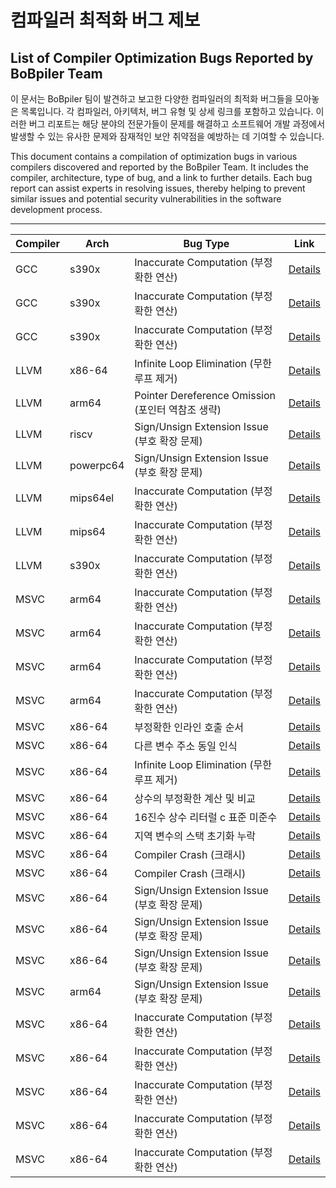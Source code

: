# 컴파일러 최적화 버그 제보
## List of Compiler Optimization Bugs Reported by BoBpiler Team

이 문서는 BoBpiler 팀이 발견하고 보고한 다양한 컴파일러의 최적화 버그들을 모아놓은 목록입니다. 각 컴파일러, 아키텍처, 버그 유형 및 상세 링크를 포함하고 있습니다. 이러한 버그 리포트는 해당 분야의 전문가들이 문제를 해결하고 소프트웨어 개발 과정에서 발생할 수 있는 유사한 문제와 잠재적인 보안 취약점을 예방하는 데 기여할 수 있습니다.

This document contains a compilation of optimization bugs in various compilers discovered and reported by the BoBpiler Team. It includes the compiler, architecture, type of bug, and a link to further details. Each bug report can assist experts in resolving issues, thereby helping to prevent similar issues and potential security vulnerabilities in the software development process.

---
| Compiler | Arch | Bug Type | Link |
| --- | --- | --------------------------- | ---- |
| GCC | s390x |     Inaccurate Computation (부정확한 연산)    | [Details](https://gcc.gnu.org/bugzilla/show_bug.cgi?id=112112) |
| GCC | s390x |     Inaccurate Computation (부정확한 연산)    | [Details](https://gcc.gnu.org/bugzilla/show_bug.cgi?id=112274) |
| GCC | s390x |     Inaccurate Computation (부정확한 연산)    | [Details](https://gcc.gnu.org/bugzilla/show_bug.cgi?id=112329) |
| LLVM | x86-64 |   Infinite Loop Elimination (무한 루프 제거)    | [Details](https://github.com/llvm/llvm-project/issues/66307) |
| LLVM | arm64 |    Pointer Dereference Omission (포인터 역참조 생략)   | [Details](https://github.com/llvm/llvm-project/issues/69294) |
| LLVM | riscv |    Sign/Unsign Extension Issue (부호 확장 문제)   | [Details](https://github.com/llvm/llvm-project/issues/68855) |
| LLVM | powerpc64 |    Sign/Unsign Extension Issue (부호 확장 문제)   | [Details](https://github.com/llvm/llvm-project/issues/71030) |
| LLVM | mips64el |     Inaccurate Computation (부정확한 연산)    | [Details](https://github.com/llvm/llvm-project/issues/69328) |
| LLVM | mips64 |   Inaccurate Computation (부정확한 연산)    | [Details](https://github.com/llvm/llvm-project/issues/70495) |
| LLVM | s390x |    Inaccurate Computation (부정확한 연산)    | [Details](https://github.com/llvm/llvm-project/issues/72018) |
| MSVC | arm64 |    Inaccurate Computation (부정확한 연산)    | [Details](https://developercommunity.visualstudio.com/t/C-ARM64-Optimization-Bug/10503910) |
| MSVC | arm64 |    Inaccurate Computation (부정확한 연산)    | [Details](https://developercommunity.visualstudio.com/t/Inconsistent-Outputs-in-ARM64-C-Progra/10505191) |
| MSVC | arm64 |    Inaccurate Computation (부정확한 연산)    | [Details](https://developercommunity.visualstudio.com/t/ARM64-MSVC-Compiler-Optimization-Leads-t/10508262) |
| MSVC | arm64 |    Inaccurate Computation (부정확한 연산)    | [Details](https://developercommunity.visualstudio.com/t/MSVC-ARM64-Compiler-Incorrectly-Optimize/10510611) |
| MSVC | x86-64 |   부정확한 인라인 호출 순서    | [Details](https://developercommunity.visualstudio.com/t/O1-Optimization-Leads-to-Incorrect-Funct/10469220?sort=newest) |
| MSVC | x86-64 |   다른 변수 주소 동일 인식     | [Details](https://developercommunity.visualstudio.com/t/Memory-reference-error-due-to-excessive/10477735?sort=newest&page=1) |
| MSVC | x86-64 |   Infinite Loop Elimination (무한 루프 제거)   | [Details](https://developercommunity.visualstudio.com/t/Optimization-Levels-O1-O2-Ox-Incorrect/10478781?sort=newest) |
| MSVC | x86-64 |   상수의 부정확한 계산 및 비교     | [Details](https://developercommunity.visualstudio.com/t/Incorrectly-compiled-comparison-and-cons/10480723?sort=newest) |
| MSVC | x86-64 |   16진수 상수 리터럴 c 표준 미준수     | [Details](https://developercommunity.visualstudio.com/t/cl-Compiler-Misinterprets-Hexadecimal-Li/10483175) |
| MSVC | x86-64 |   지역 변수의 스택 초기화 누락     | [Details](https://developercommunity.visualstudio.com/t/Function-pointer-address-comparison-erro/10485960?sort=newest) |
| MSVC | x86-64 |   Compiler Crash (크래시)   | [Details](https://developercommunity.visualstudio.com/t/Internal-Compiler-Error-with-for-loop-an/10486573) |
| MSVC | x86-64 |   Compiler Crash (크래시)   | [Details](https://developercommunity.visualstudio.com/t/fatal-error-C1001:-Internal-Compiler-Err/10485991?sort=newest) |
| MSVC | x86-64 |   Sign/Unsign Extension Issue (부호 확장 문제)   | [Details](https://developercommunity.visualstudio.com/t/Signed-variable-value-extended-in-an-uns/10478879?sort=newest&q=Signed+variable+value+extended+in+an+unsigned+manner&page=3) |
| MSVC | x86-64 |   Sign/Unsign Extension Issue (부호 확장 문제)   | [Details](https://developercommunity.visualstudio.com/t/Incorrect-unsigned-extension-when-upcast/10481317?sort=newest) |
| MSVC | x86-64 | Sign/Unsign Extension Issue (부호 확장 문제) | [Details](https://developercommunity.visualstudio.com/t/Impact-of-printf-on-CL-Compiler-Optimiza/10481033?sort=newest) |
| MSVC | arm64 |    Sign/Unsign Extension Issue (부호 확장 문제)   | [Details](https://developercommunity.visualstudio.com/t/Incorrect-Assembly-Code-Generated-with-/10506096) |
| MSVC | x86-64 |   Inaccurate Computation (부정확한 연산)    | [Details](https://developercommunity.visualstudio.com/t/O2-and-Ox-Optimizations-Result-in-Incorr/10476654?sort=newest) |
| MSVC | x86-64 |   Inaccurate Computation (부정확한 연산)    | [Details](https://developercommunity.visualstudio.com/t/Integer-overflow-due-to-optimization-in/10478835?sort=newest) |
| MSVC | x86-64 |   Inaccurate Computation (부정확한 연산)    | [Details](https://developercommunity.visualstudio.com/t/Comparison-of-incorrect-register-values/10480763?sort=newest) |
| MSVC | x86-64 |   Inaccurate Computation (부정확한 연산)    | [Details](https://developercommunity.visualstudio.com/t/It-optimizes-the-and-operation-into-x/10481313) |
| MSVC | x86-64 |   Inaccurate Computation (부정확한 연산)    | [Details](https://developercommunity.visualstudio.com/t/Compiler-bug-causing-unknown-behavior/10481332?sort=newest) |
